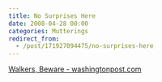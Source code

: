 ```yaml
---
title: No Surprises Here
date: 2008-04-28 00:00
categories: Mutterings
redirect_from:
  - /post/171927094475/no-surprises-here
---
```

[Walkers, Beware - washingtonpost.com](https://web.archive.org/web/20231130093711/https://www.washingtonpost.com/wp-dyn/content/article/2008/04/23/AR2008042302499.html)
